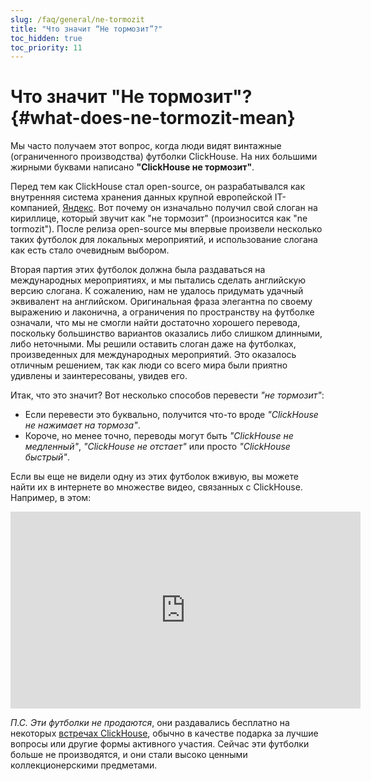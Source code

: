 ```yaml
---
slug: /faq/general/ne-tormozit
title: "Что значит “Не тормозит”?"
toc_hidden: true
toc_priority: 11
---
```



# Что значит "Не тормозит"? {#what-does-ne-tormozit-mean}

Мы часто получаем этот вопрос, когда люди видят винтажные (ограниченного производства) футболки ClickHouse. На них большими жирными буквами написано **"ClickHouse не тормозит"**.

Перед тем как ClickHouse стал open-source, он разрабатывался как внутренняя система хранения данныx крупной европейской IT-компанией, [Яндекс](https://yandex.com/company/). Вот почему он изначально получил свой слоган на кириллице, который звучит как "не тормозит" (произносится как "ne tormozit"). После релиза open-source мы впервые произвели несколько таких футболок для локальных мероприятий, и использование слогана как есть стало очевидным выбором.

Вторая партия этих футболок должна была раздаваться на международных мероприятиях, и мы пытались сделать английскую версию слогана. К сожалению, нам не удалось придумать удачный эквивалент на английском. Оригинальная фраза элегантна по своему выражению и лаконична, а ограничения по пространству на футболке означали, что мы не смогли найти достаточно хорошего перевода, поскольку большинство вариантов оказались либо слишком длинными, либо неточными. Мы решили оставить слоган даже на футболках, произведенных для международных мероприятий. Это оказалось отличным решением, так как люди со всего мира были приятно удивлены и заинтересованы, увидев его.

Итак, что это значит? Вот несколько способов перевести *"не тормозит"*:

- Если перевести это буквально, получится что-то вроде *"ClickHouse не нажимает на тормоза"*.
- Короче, но менее точно, переводы могут быть *"ClickHouse не медленный"*, *"ClickHouse не отстает"* или просто *"ClickHouse быстрый"*.

Если вы еще не видели одну из этих футболок вживую, вы можете найти их в интернете во множестве видео, связанных с ClickHouse. Например, в этом:

<div class='vimeo-container'>
<iframe width="560" height="315" src="http://www.youtube.com/embed/bSyQahMVZ7w" title="YouTube video player" frameborder="0" allow="accelerometer; autoplay; clipboard-write; encrypted-media; gyroscope; picture-in-picture; web-share" referrerpolicy="strict-origin-when-cross-origin" allowfullscreen></iframe>
</div>

_П.С. Эти футболки не продаются_, они раздавались бесплатно на некоторых [встречах ClickHouse](https://www.meetup.com/pro/clickhouse/), обычно в качестве подарка за лучшие вопросы или другие формы активного участия. Сейчас эти футболки больше не производятся, и они стали высоко ценными коллекционерскими предметами.
